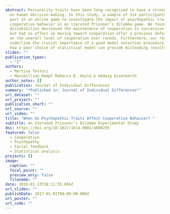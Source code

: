 ```yaml
---
abstract: Personality traits have been long recognized to have a strong impact
  on human decision-making. In this study, a sample of 314 participants took
  part in an online game to investigate the impact of psychopathic traits on
  cooperative behavior in an iterated Prisoner’s dilemma game. We found that
  disinhibition decreased the maintenance of cooperation in successive plays,
  but had no effect on moving toward cooperation after a previous defection or
  on the overall level of cooperation over rounds. Furthermore, our results
  underline the crucial importance of a good model selection procedure, showing
  how a poor choice of statistical model can provide misleading results.
slides: ""
publication_types:
  - "2"
authors:
  - Martina Testori
  - Maximillian Kempf Rebecca B. Hoyle & Hedwig Eisenbarth
author_notes: []
publication: Journal of Individual Differences
summary: "*Published in: Journal of Individual Differences*"
url_dataset: ""
url_project: ""
publication_short: ""
url_source: ""
url_video: ""
title: "When Do Psychopathic Traits Affect Cooperative Behavior? "
subtitle: An Iterated Prisoner’s Dilemma Experimental Study
doi: https://doi.org/10.1027/1614-0001/a000295
featured: false
  - Cooperation
  - Psychopathy
  - Facial feedback
  - Statistical analysis
projects: []
image:
  caption: ""
  focal_point: ""
  preview_only: false
  filename: ""
date: 2019-01-13T18:11:55.866Z
url_slides: ""
publishDate: 2017-01-01T00:00:00.000Z
url_poster: ""
url_code: ""
---
```

